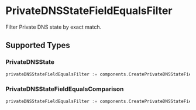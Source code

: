 # PrivateDNSStateFieldEqualsFilter

Filter Private DNS state by exact match.


## Supported Types

### PrivateDNSState

```go
privateDNSStateFieldEqualsFilter := components.CreatePrivateDNSStateFieldEqualsFilterPrivateDNSState(components.PrivateDNSState{/* values here */})
```

### PrivateDNSStateFieldEqualsComparison

```go
privateDNSStateFieldEqualsFilter := components.CreatePrivateDNSStateFieldEqualsFilterPrivateDNSStateFieldEqualsComparison(components.PrivateDNSStateFieldEqualsComparison{/* values here */})
```

